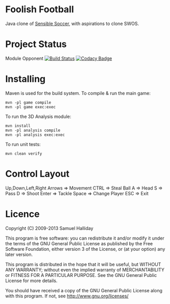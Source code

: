 Foolish Football
================

Java clone of [Sensible Soccer](https://en.wikipedia.org/wiki/Sensible_Soccer), with aspirations to clone SWOS.

Project Status
================

Module Opponent [![Build Status](https://travis-ci.org/BIL481-2016-Fall-05/FoolishFootballRevamp.svg?branch=Module_Opponent)](https://travis-ci.org/BIL481-2016-Fall-05/FoolishFootballRevamp) [![Codacy Badge](https://api.codacy.com/project/badge/Grade/89d61947f97445a989012b17514fc9f5)](https://www.codacy.com/app/dyanikoglu/FoolishFootballRevamp?utm_source=github.com&amp;utm_medium=referral&amp;utm_content=BIL481-2016-Fall-05/FoolishFootballRevamp&amp;utm_campaign=Badge_Grade)

Installing
==========

Maven is used for the build system. To compile & run the main game:

```
mvn -pl game compile
mvn -pl game exec:exec
```

To run the 3D Analysis module:

```
mvn install
mvn -pl analysis compile
mvn -pl analysis exec:exec
```

To run unit tests:

```
mvn clean verify
```

Control Layout
==========
Up,Down,Left,Right Arrows => Movement
CTRL => Steal Ball
A => Head
S => Pass
D => Shoot
Enter => Tackle
Space => Change Player
ESC => Exit

Licence
=======

Copyright (C) 2009-2013 Samuel Halliday

This program is free software: you can redistribute it and/or modify
it under the terms of the GNU General Public License as published by
the Free Software Foundation, either version 3 of the License, or
(at your option) any later version.

This program is distributed in the hope that it will be useful,
but WITHOUT ANY WARRANTY; without even the implied warranty of
MERCHANTABILITY or FITNESS FOR A PARTICULAR PURPOSE. See the
GNU General Public License for more details.

You should have received a copy of the GNU General Public License
along with this program. If not, see http://www.gnu.org/licenses/